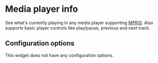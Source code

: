 # Media player info

See what's currently playing in any media player supporting [MPRIS](https://specifications.freedesktop.org/mpris-spec/latest/). Also supports basic player controls like play/pause, previous and next track.

## Configuration options

This widget does not have any configuration options.